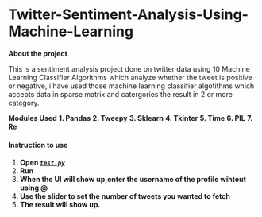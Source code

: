 # Twitter-Sentiment-Analysis-Using-Machine-Learning
**About the project**

This is a sentiment analysis project done on twitter data using 10 Machine Learning Classifier Algorithms which analyze whether the tweet is positive or negative, i have used those machine learning classifier algotithms which accepts data in sparse matrix and catergories the result in 2 or more category.

**Modules Used**
**1. Pandas**
**2. Tweepy**
**3. Sklearn**
**4. Tkinter**
**5. Time**
**6. PIL**
**7. Re**

#### Instruction to use
1. **Open [_`test.py`_](https://github.com/akbloodadarsh/Twitter-Sentimental-Analysis/blob/master/test.py)**
2. **Run**
3. **When the UI will show up,enter the username of the profile wihtout using @**
4. **Use the slider to set the number of tweets you wanted to fetch**
5. **The result will show up.**

